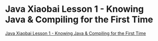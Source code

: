 # Java Xiaobai Lesson 1 - Knowing Java & Compiling for the First Time
[Java Xiaobai Lesson 1 - Knowing Java & Compiling for the First Time](https://aiwithcloud.com/2022/09/15/java_xiaobai_lesson_1___knowing_java__compiling_for_the_first_time/)